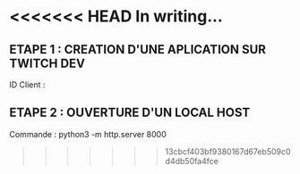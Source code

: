 <<<<<<< HEAD
In writing...
=======
## ETAPE 1 : CREATION D'UNE APLICATION SUR TWITCH DEV
ID Client : 

## ETAPE 2 : OUVERTURE D'UN LOCAL HOST
Commande : python3 -m http.server 8000
>>>>>>> 13cbcf403bf9380167d67eb509c0d4db50fa4fce
